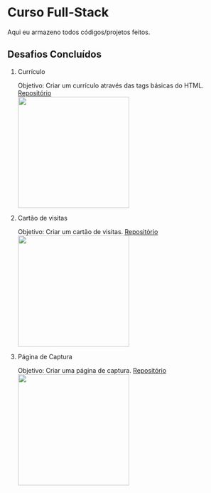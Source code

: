  <h1>Curso Full-Stack</h1>
 <p>Aqui eu armazeno todos códigos/projetos feitos.</p>

<h2>Desafios Concluídos</h2>

<ol>
 
<li>Currículo</li>
<p>Objetivo: Criar um currículo através das tags básicas do HTML.
<a href="https://github.com/riq-dev/Curso-Full-Stack/tree/main/Projetos/Projeto%20Html%20b%C3%A1sico">Repositório</a>
<br>
<img src="https://github.com/riq-dev/Icons/blob/main/Screenshots-project/desafio-b%C3%A1sico-html.png?raw=true" width="250px">

<li>Cartão de visitas</li>
<p>Objetivo: Criar um cartão de visitas.
<a href="https://github.com/riq-dev/Curso-Full-Stack/tree/main/Projetos/Projeto%20CSS%20b%C3%A1sico">Repositório</a>
<br>
<img src="https://github.com/riq-dev/Icons/blob/main/Screenshots-project/social-media.PNG?raw=true" width=250px>

<li>Página de Captura</li>
<p>Objetivo: Criar uma página de captura.
<a href="https://github.com/riq-dev/Curso-Full-Stack/tree/main/Projetos/Projeto%20p%C3%A1g-de-captura">Repositório</a>
<br>
<img src="https://github.com/riq-dev/Icons/blob/main/Screenshots-project/screencapture-127-0-0-1-5500-Curso-Full-Stack-Desafios-Desafio-pag-de-captura-index-html-2021-08-29-04_18_28.png" width=250px>
 
</ol>
